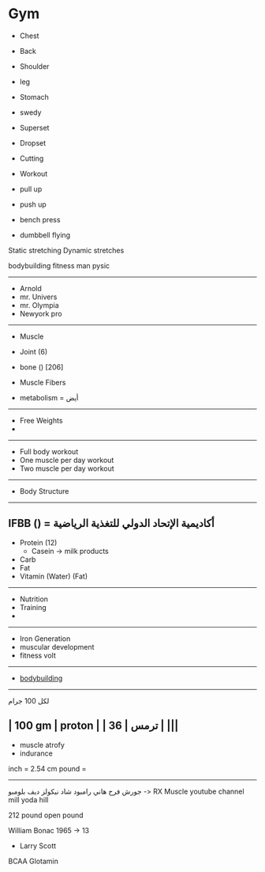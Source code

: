 Gym
====

- Chest
- Back
- Shoulder
- leg
- Stomach
- swedy


- Superset
- Dropset

- Cutting
- Workout

- pull up
- push up

- bench press
- dumbbell flying


Static stretching 
Dynamic stretches


bodybuilding
fitness
man pysic

------------------------------------------------------------------------------------------------------------------------------------
- Arnold
- mr. Univers
- mr. Olympia
- Newyork pro
------------------------------------------------------------------------------------------------------------------------------------
- Muscle
- Joint (6)
- bone () [206]

- Muscle Fibers
- metabolism = أيض
------------------------------------------------------------------------------------------------------------------------------------
- Free Weights
- 
------------------------------------------------------------------------------------------------------------------------------------
- Full body workout
- One muscle per day workout
- Two muscle per day workout
------------------------------------------------------------------------------------------------------------------------------------
- Body Structure
------------------------------------------------------------------------------------------------------------------------------------
IFBB () = أكاديمية الإتحاد الدولي للتغذية الرياضية
------------------------------------------------------------------------------------------------------------------------------------
- Protein (12)
    - Casein -> milk products
- Carb
- Fat
- Vitamin (Water) (Fat)

------------------------------------------------------------------------------------------------------------------------------------
- Nutrition
- Training
- 

------------------------------------------------------------------------------------------------------------------------------------
- Iron Generation
- muscular development
- fitness volt
------------------------------------------------------------------------------------------------------------------------------------
- [bodybuilding](https://www.bodybuilding.com)

------------------------------------------------------------------------------------------------------------------------------------
لكل 100 جرام

| 100 gm | proton |
| ترمس | 36 |
|||
------------------------------------------------------------------------------------------------------------------------------------
- muscle atrofy
- indurance



inch = 2.54 cm
pound = 

------------------------------------------------------------------------------------------------------------------------------------

جورش فرح
هاني رامبود
شاد نيكولز
ديف بلومبو -> RX Muscle youtube channel
mill yoda hill

212 pound 
open pound

William Bonac
1965 -> 13
- Larry Scott


BCAA
Glotamin